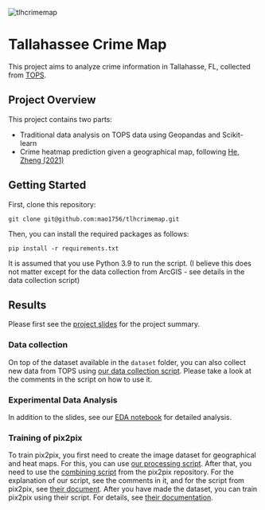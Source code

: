![tlhcrimemap](https://github.com/mao1756/tlhcrimemap/assets/56581117/7199d8cf-aa23-4036-8e73-88b1101738a9)

# Tallahassee Crime Map

This project aims to analyze crime information in Tallahasse, FL, collected from [TOPS](https://www.talgov.com/gis/tops/).

## Project Overview

This project contains two parts:

- Traditional data analysis on TOPS data using Geopandas and Scikit-learn
- Crime heatmap prediction given a geographical map, following [He, Zheng (2021)](https://www.sciencedirect.com/science/article/abs/pii/S0952197621003080)

## Getting Started
First, clone this repository:

```
git clone git@github.com:mao1756/tlhcrimemap.git
```

Then, you can install the required packages as follows:

```
pip install -r requirements.txt
```

It is assumed that you use Python 3.9 to run the script. (I believe this does not matter except for the data collection from ArcGIS - see details in the data collection script)

## Results

Please first see the [project slides](https://github.com/mao1756/tlhcrimemap/blob/main/documents/slides-outline/slides-outline.pdf) for the project summary.

### Data collection

On top of the dataset available in the `dataset` folder, you can also collect new data from TOPS using [our data collection script](https://github.com/mao1756/tlhcrimemap/blob/main/codes/TOPSdatacollection.py). Please take a look at the comments in the script on how to use it.

### Experimental Data Analysis

In addition to the slides, see our [EDA notebook](https://github.com/mao1756/tlhcrimemap/blob/main/notebooks/exploratory_data_analysis.ipynb) for detailed analysis.

### Training of pix2pix
To train pix2pix, you first need to create the image dataset for geographical and heat maps. For this, you can use [our processing script](https://github.com/mao1756/tlhcrimemap/blob/main/codes/create_pix2pix_dataset.py). After that, you need to use the [combining script](https://github.com/mao1756/tlhcrimemap/blob/main/pytorch-CycleGAN-and-pix2pix/datasets/combine_A_and_B.py) from the pix2pix repository. For the explanation of our script, see the comments in it, and for the script from pix2pix, see [their document](https://github.com/mao1756/tlhcrimemap/blob/main/pytorch-CycleGAN-and-pix2pix/docs/datasets.md). After you have made the dataset, you can train pix2pix using their script. For details, see [their documentation](https://github.com/mao1756/tlhcrimemap/blob/main/pytorch-CycleGAN-and-pix2pix/README.md).
